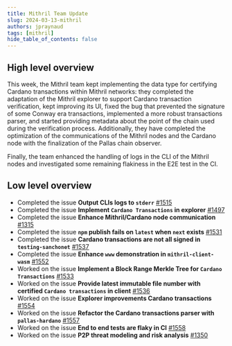 ```yaml
---
title: Mithril Team Update
slug: 2024-03-13-mithril
authors: jpraynaud
tags: [mithril]
hide_table_of_contents: false
---
```


## High level overview

This week, the Mithril team kept implementing the data type for certifying Cardano transactions within Mithril networks: they completed the adaptation of the Mithril explorer to support Cardano transaction verification, kept improving its UI, fixed the bug that prevented the signature of some Conway era transactions, implemented a more robust transactions parser, and started providing metadata about the point of the chain used during the verification process. Additionally, they have completed the optimization of the communications of the Mithril nodes and the Cardano node with the finalization of the Pallas chain observer.

Finally, the team enhanced the handling of logs in the CLI of the Mithril nodes and investigated some remaining flakiness in the E2E test in the CI.

## Low level overview
- Completed the issue **Output CLIs logs to `stderr`** [#1515](https://github.com/input-output-hk/mithril/issues/1515)
- Completed the issue **Implement `Cardano Transactions` in explorer** [#1497](https://github.com/input-output-hk/mithril/issues/1497)
- Completed the issue **Enhance Mithril/Cardano node communication** [#1315](https://github.com/input-output-hk/mithril/issues/1315)
- Completed the issue **`npm` publish fails on `latest` when `next` exists** [#1531](https://github.com/input-output-hk/mithril/issues/1531)
- Completed the issue **Cardano transactions are not all signed in `testing-sanchonet`** [#1537](https://github.com/input-output-hk/mithril/issues/1537)
- Completed the issue **Enhance `www` demonstration in `mithril-client-wasm`** [#1552](https://github.com/input-output-hk/mithril/issues/1552)
- Worked on the issue **Implement a Block Range Merkle Tree for `Cardano Transactions`** [#1533](https://github.com/input-output-hk/mithril/issues/1533)
- Worked on the issue **Provide latest immutable file number with certified `Cardano transactions` in client** [#1536](https://github.com/input-output-hk/mithril/issues/1536)
- Worked on the issue **Explorer improvements Cardano transactions** [#1554](https://github.com/input-output-hk/mithril/issues/1554)
- Worked on the issue **Refactor the Cardano transactions parser with `pallas-hardano`** [#1557](https://github.com/input-output-hk/mithril/issues/1557)
- Worked on the issue **End to end tests are flaky in CI** [#1558](https://github.com/input-output-hk/mithril/issues/1558)
- Worked on the issue **P2P threat modeling and risk analysis** [#1350](https://github.com/input-output-hk/mithril/issues/1350)



